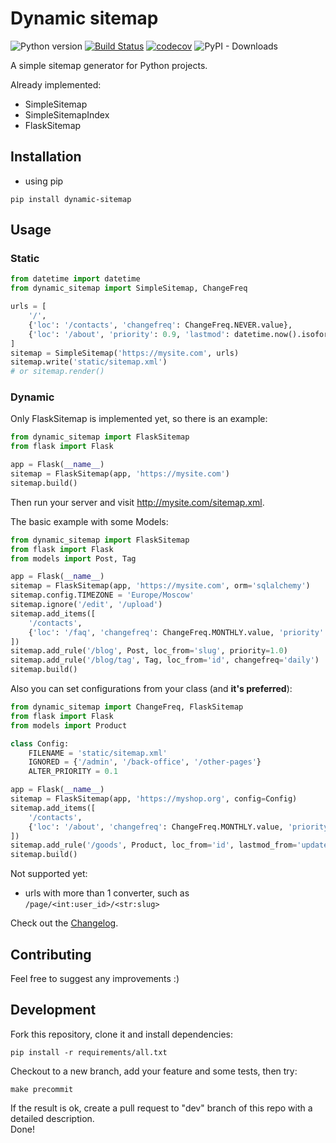 # Dynamic sitemap  
![Python version](https://img.shields.io/badge/python-3.6%2B-blue)
[![Build Status](https://travis-ci.com/KazakovDenis/dynamic-sitemap.svg?branch=master)](https://travis-ci.com/KazakovDenis/dynamic-sitemap)
[![codecov](https://codecov.io/gh/KazakovDenis/dynamic-sitemap/branch/master/graph/badge.svg)](https://codecov.io/gh/KazakovDenis/dynamic-sitemap)
![PyPI - Downloads](https://img.shields.io/pypi/dm/dynamic-sitemap)

A simple sitemap generator for Python projects.

Already implemented:
- SimpleSitemap
- SimpleSitemapIndex
- FlaskSitemap

## Installation
- using pip  
```shell script
pip install dynamic-sitemap
```
  
## Usage
### Static
```python
from datetime import datetime
from dynamic_sitemap import SimpleSitemap, ChangeFreq

urls = [
    '/',
    {'loc': '/contacts', 'changefreq': ChangeFreq.NEVER.value},
    {'loc': '/about', 'priority': 0.9, 'lastmod': datetime.now().isoformat()},
]
sitemap = SimpleSitemap('https://mysite.com', urls)
sitemap.write('static/sitemap.xml')
# or sitemap.render()
```
### Dynamic
Only FlaskSitemap is implemented yet, so there is an example:
```python
from dynamic_sitemap import FlaskSitemap
from flask import Flask

app = Flask(__name__)
sitemap = FlaskSitemap(app, 'https://mysite.com')
sitemap.build()
```
Then run your server and visit http://mysite.com/sitemap.xml.  

The basic example with some Models:
```python
from dynamic_sitemap import FlaskSitemap
from flask import Flask
from models import Post, Tag

app = Flask(__name__)
sitemap = FlaskSitemap(app, 'https://mysite.com', orm='sqlalchemy')
sitemap.config.TIMEZONE = 'Europe/Moscow'
sitemap.ignore('/edit', '/upload')
sitemap.add_items([
    '/contacts',
    {'loc': '/faq', 'changefreq': ChangeFreq.MONTHLY.value, 'priority': 0.4},
])
sitemap.add_rule('/blog', Post, loc_from='slug', priority=1.0)
sitemap.add_rule('/blog/tag', Tag, loc_from='id', changefreq='daily')
sitemap.build()
```

Also you can set configurations from your class (and __it's preferred__):

```python
from dynamic_sitemap import ChangeFreq, FlaskSitemap
from flask import Flask
from models import Product

class Config:
    FILENAME = 'static/sitemap.xml'
    IGNORED = {'/admin', '/back-office', '/other-pages'}
    ALTER_PRIORITY = 0.1

app = Flask(__name__)
sitemap = FlaskSitemap(app, 'https://myshop.org', config=Config)
sitemap.add_items([
    '/contacts',
    {'loc': '/about', 'changefreq': ChangeFreq.MONTHLY.value, 'priority': 0.4},
])
sitemap.add_rule('/goods', Product, loc_from='id', lastmod_from='updated')
sitemap.build()
```

Not supported yet:
- urls with more than 1 converter, such as `/page/<int:user_id>/<str:slug>`

Check out the [Changelog](https://github.com/KazakovDenis/dynamic-sitemap/blob/master/CHANGELOG.md).  

## Contributing
Feel free to suggest any improvements :)  

## Development
Fork this repository, clone it and install dependencies:
```shell
pip install -r requirements/all.txt 
```
Checkout to a new branch, add your feature and some tests, then try:
```shell
make precommit
```

If the result is ok, create a pull request to "dev" branch of this repo with a detailed description.  
Done!  
